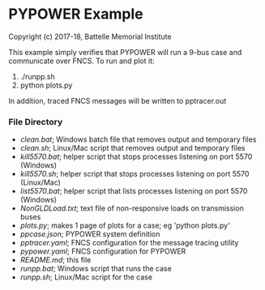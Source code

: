 # PYPOWER Example

Copyright (c) 2017-18, Battelle Memorial Institute

This example simply verifies that PYPOWER will run a 9-bus case and communicate
over FNCS. To run and plot it:

1. ./runpp.sh 
2. python plots.py

In addition, traced FNCS messages will be written to pptracer.out

### File Directory

- *clean.bat*; Windows batch file that removes output and temporary files
- *clean.sh*; Linux/Mac script that removes output and temporary files
- *kill5570.bat*; helper script that stops processes listening on port 5570 (Windows)
- *kill5570.sh*; helper script that stops processes listening on port 5570 (Linux/Mac)
- *list5570.bat*; helper script that lists processes listening on port 5570 (Windows)
- *NonGLDLoad.txt*; text file of non-responsive loads on transmission buses
- *plots.py*; makes 1 page of plots for a case; eg 'python plots.py'
- *ppcase.json*; PYPOWER system definition
- *pptracer.yaml*; FNCS configuration for the message tracing utility
- *pypower.yaml*; FNCS configuration for PYPOWER
- *README.md*; this file
- *runpp.bat*; Windows script that runs the case
- *runpp.sh*; Linux/Mac script for the case

